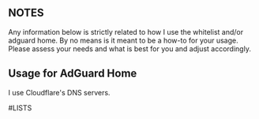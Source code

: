 ## NOTES

Any information below is strictly related to how I use the whitelist and/or adguard home. By no means is it meant to be a how-to for your usage. Please assess your needs and what is best for you and adjust accordingly.

## Usage for AdGuard Home

I use Cloudflare's DNS servers.

#LISTS
